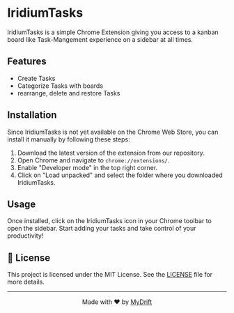 # IridiumTasks

IridiumTasks is a simple Chrome Extension giving you access to a kanban board like Task-Mangement experience on a sidebar at all times.

## Features
- Create Tasks
- Categorize Tasks with boards
- rearrange, delete and restore Tasks

## Installation
Since IridiumTasks is not yet available on the Chrome Web Store, you can install it manually by following these steps:
1. Download the latest version of the extension from our repository.
2. Open Chrome and navigate to `chrome://extensions/`.
3. Enable "Developer mode" in the top right corner.
4. Click on "Load unpacked" and select the folder where you downloaded IridiumTasks.

## Usage
Once installed, click on the IridiumTasks icon in your Chrome toolbar to open the sidebar. Start adding your tasks and take control of your productivity!

## 📜 License
This project is licensed under the MIT License. 
See the [LICENSE](LICENSE) file for more details.

---
<p align="center">Made with ❤️ by <a href="https://github.com/MyDrift-user">MyDrift</a></p>